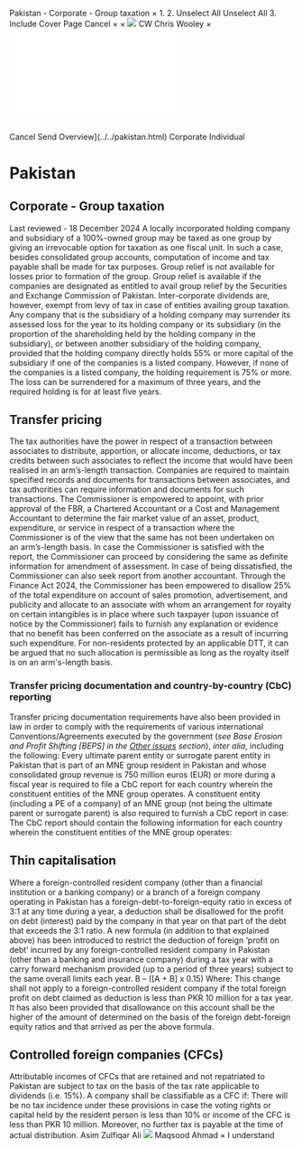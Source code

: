 Pakistan - Corporate - Group taxation
×
1.
2.
Unselect All
Unselect All
3.
Include Cover Page
Cancel
×
×
![](../../-/media/world-wide-tax-summaries/attachments/global---chris-wooley.ashx%3Frev=ac5e5f3223b34096b1afc2a6009c7320&revision=ac5e5f32-23b3-4096-b1af-c2a6009c7320&hash=859B7ADC84DC2CBEC9760E9E6EE7DE6D0A8BFCDF)
CW
Chris Wooley
×
![](group-taxation.html)
######
Cancel
Send
Overview](../../pakistan.html)
Corporate
Individual
# Pakistan
## Corporate - Group taxation
Last reviewed - 18 December 2024
A locally incorporated holding company and subsidiary of a 100%-owned group may be taxed as one group by giving an irrevocable option for taxation as one fiscal unit. In such a case, besides consolidated group accounts, computation of income and tax payable shall be made for tax purposes.
Group relief is not available for losses prior to formation of the group. Group relief is available if the companies are designated as entitled to avail group relief by the Securities and Exchange Commission of Pakistan. Inter-corporate dividends are, however, exempt from levy of tax in case of entities availing group taxation.
Any company that is the subsidiary of a holding company may surrender its assessed loss for the year to its holding company or its subsidiary (in the proportion of the shareholding held by the holding company in the subsidiary), or between another subsidiary of the holding company, provided that the holding company directly holds 55% or more capital of the subsidiary if one of the companies is a listed company. However, if none of the companies is a listed company, the holding requirement is 75% or more. The loss can be surrendered for a maximum of three years, and the required holding is for at least five years.
## Transfer pricing
The tax authorities have the power in respect of a transaction between associates to distribute, apportion, or allocate income, deductions, or tax credits between such associates to reflect the income that would have been realised in an arm’s-length transaction. Companies are required to maintain specified records and documents for transactions between associates, and tax authorities can require information and documents for such transactions.
The Commissioner is empowered to appoint, with prior approval of the FBR, a Chartered Accountant or a Cost and Management Accountant to determine the fair market value of an asset, product, expenditure, or service in respect of a transaction where the Commissioner is of the view that the same has not been undertaken on an arm’s-length basis. In case the Commissioner is satisfied with the report, the Commissioner can proceed by considering the same as definite information for amendment of assessment. In case of being dissatisfied, the Commissioner can also seek report from another accountant.
Through the Finance Act 2024, the Commissioner has been empowered to disallow 25% of the total expenditure on account of sales promotion, advertisement, and publicity and allocate to an associate with whom an arrangement for royalty on certain intangibles is in place where such taxpayer (upon issuance of notice by the Commissioner) fails to furnish any explanation or evidence that no benefit has been conferred on the associate as a result of incurring such expenditure. For non-residents protected by an applicable DTT, it can be argued that no such allocation is permissible as long as the royalty itself is on an arm's-length basis.
### Transfer pricing documentation and country-by-country (CbC) reporting
Transfer pricing documentation requirements have also been provided in law in order to comply with the requirements of various international Conventions/Agreements executed by the government (*see Base Erosion and Profit Shifting [BEPS] in the [Other issues](other-issues.html) section*), *inter alia*, including the following:
Every ultimate parent entity or surrogate parent entity in Pakistan that is part of an MNE group resident in Pakistan and whose consolidated group revenue is 750 million euros (EUR) or more during a fiscal year is required to file a CbC report for each country wherein the constituent entities of the MNE group operates.
A constituent entity (including a PE of a company) of an MNE group (not being the ultimate parent or surrogate parent) is also required to furnish a CbC report in case:
The CbC report should contain the following information for each country wherein the constituent entities of the MNE group operates:
## Thin capitalisation
Where a foreign-controlled resident company (other than a financial institution or a banking company) or a branch of a foreign company operating in Pakistan has a foreign-debt-to-foreign-equity ratio in excess of 3:1 at any time during a year, a deduction shall be disallowed for the profit on debt (interest) paid by the company in that year on that part of the debt that exceeds the 3:1 ratio.
A new formula (in addition to that explained above) has been introduced to restrict the deduction of foreign ‘profit on debt’ incurred by any foreign-controlled resident company in Pakistan (other than a banking and insurance company) during a tax year with a carry forward mechanism provided (up to a period of three years) subject to the same overall limits each year.
B – ([A + B] x 0.15)
Where:
This change shall not apply to a foreign-controlled resident company if the total foreign profit on debt claimed as deduction is less than PKR 10 million for a tax year.
It has also been provided that disallowance on this account shall be the higher of the amount of determined on the basis of the foreign debt-foreign equity ratios and that arrived as per the above formula.
## Controlled foreign companies (CFCs)
Attributable incomes of CFCs that are retained and not repatriated to Pakistan are subject to tax on the basis of the tax rate applicable to dividends (i.e. 15%).
A company shall be classifiable as a CFC if:
There will be no tax incidence under these provisions in case the voting rights or capital held by the resident person is less than 10% or income of the CFC is less than PKR 10 million. Moreover, no further tax is payable at the time of actual distribution.
Asim Zulfiqar Ali
![](../../-/media/world-wide-tax-summaries/pakistanmaqsood-ahmadpakistan--maqsood-ahmadjpg20230515144058929.ashx%3Frev=40e8786ca6cb48708c4f90d2e8293d6c&revision=40e8786c-a6cb-4870-8c4f-90d2e8293d6c&hash=512B241603C0C23CD510008D58493F762614EA0D)
Maqsood Ahmad
×
I understand